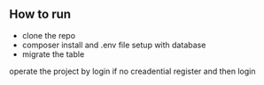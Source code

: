 

## How to run

- clone the repo
- composer install and .env file setup with database
- migrate the table

operate the project by login if no creadential register and then login